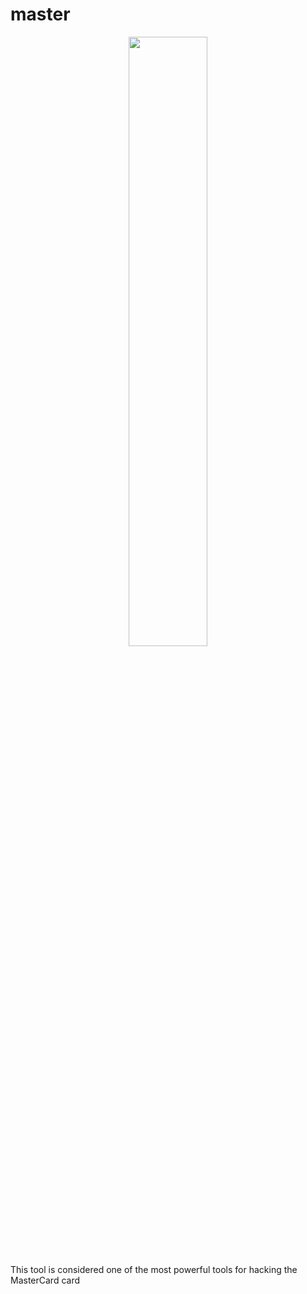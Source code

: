 # master
<p align="center">
   <img src="https://files.catbox.moe/xxzcrs.png" width="50%">
</p>
This tool is considered one of the most powerful tools for hacking the MasterCard card

